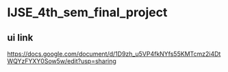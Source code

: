 # IJSE_4th_sem_final_project


## ui link

https://docs.google.com/document/d/1D9zh_u5VP4fkNYfs55KMTcmz2i4DtWQYzFYXY0Sow5w/edit?usp=sharing
